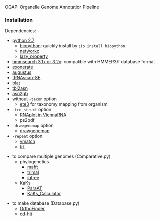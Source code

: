 OGAP: Organelle Genome Annotation Pipeline

### Installation ###
Dependencies:
+ [python 2.7](https://www.python.org/)  
    + [biopython](https://biopython.org/): quickly install by `pip install biopython`  
    + [networkx](http://networkx.github.io/)  
    + [lazy_property](https://github.com/jackmaney/lazy-property)  
+ [hmmsearch 3.1x or 3.2x](http://hmmer.org/): compatible with HMMER3/f database format  
+ [exonerate](https://www.ebi.ac.uk/about/vertebrate-genomics/software/exonerate)
+ [augustus](http://bioinf.uni-greifswald.de/webaugustus/)
+ [tRNAscan-SE](http://trna.ucsc.edu/software/)
+ [blat](http://hgdownload.cse.ucsc.edu/admin/exe/linux.x86_64/blat/)
+ [tbl2asn](https://ftp.ncbi.nih.gov/toolbox/ncbi_tools/converters/by_program/tbl2asn/)
+ [asn2gb](https://ftp.ncbi.nih.gov/toolbox/ncbi_tools/converters/by_program/asn2gb/)
+ without `-taxon` option  
    + [ete3](http://etetoolkit.org/) for taxonomy mapping from organism
+ `-trn_struct` option  
    + [RNAplot in ViennaRNA](https://www.tbi.univie.ac.at/RNA/)  
    + ps2pdf  
+ `-drawgenemap` option  
    + [drawgenemap](https://chlorobox.mpimp-golm.mpg.de/OGDraw-Downloads.html)  
+ `-repeat` option  
    + [vmatch](http://www.vmatch.de/)  
    + [trf](http://tandem.bu.edu/trf/trf.html)  

- to compare multiple genomes (Comparative.py)  
    - phylogenetics
        - [mafft](https://mafft.cbrc.jp/alignment/software/)  
        - [trimal](http://trimal.cgenomics.org/)  
        - [iqtree](http://www.iqtree.org/)  
    - KaKs
        - [ParaAT](http://bigd.big.ac.cn/tools/paraat)  
        - [KaKs_Calculator](https://bigd.big.ac.cn/tools/kaks)  

*   to make database (Database.py)  
    *   [OrthoFinder](https://github.com/davidemms/OrthoFinder)  
    *   [cd-hit](http://cd-hit.org/)  

